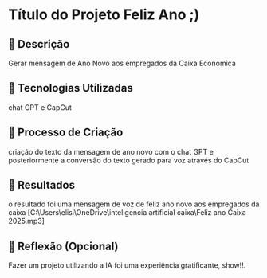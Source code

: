 # Título do Projeto Feliz Ano  ;)

## 📒 Descrição
Gerar mensagem de Ano Novo aos empregados da Caixa Economica

## 🤖 Tecnologias Utilizadas
chat GPT e CapCut 

## 🧐 Processo de Criação
criação do texto da mensagem de ano novo com o chat GPT e posteriormente a conversão do texto gerado para voz através do CapCut

## 🚀 Resultados
o resultado foi uma mensagem de voz de feliz ano novo aos empregados da caixa
[C:\Users\elisi\OneDrive\inteligencia artificial caixa\Feliz ano Caixa 2025.mp3]

## 💭 Reflexão (Opcional)
Fazer um projeto utilizando a IA foi uma experiência gratificante, show!!.
